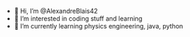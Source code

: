 - 👋 Hi, I’m @AlexandreBlais42
- 👀 I’m interested in coding stuff and learning
- 🌱 I’m currently learning physics engineering, java, python

<!---
AlexandreBlais42/AlexandreBlais42 is a ✨ special ✨ repository because its `README.md` (this file) appears on your GitHub profile.
You can click the Preview link to take a look at your changes.
--->
